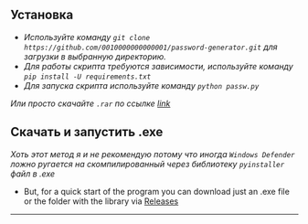 ## Установка
- _Используйте команду `git clone https://github.com/0010000000000001/password-generator.git` для загрузки в выбранную директорию._
- _Для работы скрипта требуются зависимости, используйте команду `pip install -U requirements.txt`_
- _Для запуска скрипта используйте команду `python passw.py`_
 
_Или просто скачайте `.rar` по ссылке [link](https://github.com/0010000000000001/password-generator/archive/refs/heads/main.zip)_


## Скачать и запустить .exe
_Хоть этот метод я и не рекомендую потому что иногда `Windows Defender` ложно ругается на скомпилированный через библиотеку `pyinstaller` файл в .exe_

- But, for a quick start of the program you can download just an .exe file or the folder with the library via [Releases](https://github.com/0010000000000001/password-generator/releases)
___
